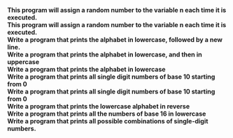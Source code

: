 **This program will assign a random number to the variable n each time it is executed.**<br>
**This program will assign a random number to the variable n each time it is executed.**<br>
**Write a program that prints the alphabet in lowercase, followed by a new line.**<br>
**Write a program that prints the alphabet in lowercase, and then in uppercase**<br>
**Write a program that prints the alphabet in lowercase**<br>
**Write a program that prints all single digit numbers of base 10 starting from 0**<br>
**Write a program that prints all single digit numbers of base 10 starting from 0**<br>
**Write a program that prints the lowercase alphabet in reverse**<br>
**Write a program that prints all the numbers of base 16 in lowercase**<br>
**Write a program that prints all possible combinations of single-digit numbers.**<br>
